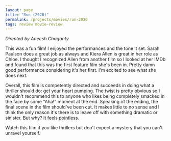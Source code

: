 ```yaml
---
layout: page
title: "Run (2020)"
permalink: /projects/movies/run-2020
tags: review movie-review
---
```

*Directed by Aneesh Chaganty*

This was a fun film! I enjoyed the performances and the tone it set. Sarah Paulson does a great job as always and Kiera Allen is great in her role as Chloe. I thought I recognized Allen from another film so I looked at her IMDb and found that this was the first feature film she's been in. Pretty damn good performance considering it's her first. I'm excited to see what she does next.

Overall, this film is competently directed and succeeds in doing what a thriller should do: get your heart pumping. The twist is pretty obvious so I wouldn't recommend this to anyone who likes being completely smacked in the face by some "Aha!" moment at the end. Speaking of the ending, the final scene in the film should've been cut. It makes little to no sense and I think the only reason it's there is to leave off with something dramatic or sinister. But why? It feels pointless.

Watch this film if you like thrillers but don't expect a mystery that you can't unravel yourself.